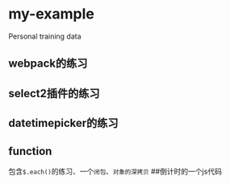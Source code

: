 # my-example
Personal training data
## webpack的练习
## select2插件的练习
## datetimepicker的练习
## function
   包含`$.each()`的练习、一个`闭包`、`对象的深拷贝`
##倒计时的一个js代码
